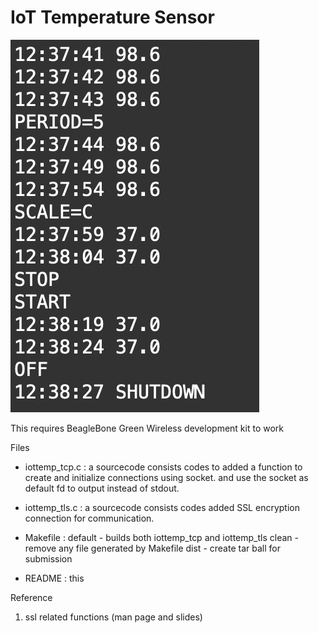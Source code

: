 # IoT Temperature Sensor

![Sensor Display Sample](https://github.com/binarydoor/iot-tempsensor/raw/master/sensor_display_sample.png)


This requires BeagleBone Green Wireless development kit to work

Files

- iottemp_tcp.c : a sourcecode consists codes to added a function to create and initialize connections using socket. and use the socket as default fd to output instead of stdout.

- iottemp_tls.c : a sourcecode consists codes added SSL encryption connection for communication.

- Makefile : default - builds both iottemp_tcp and iottemp_tls
             clean - remove any file generated by Makefile
             dist - create tar ball for submission

- README : this



Reference
1) ssl related functions
(man page and slides)